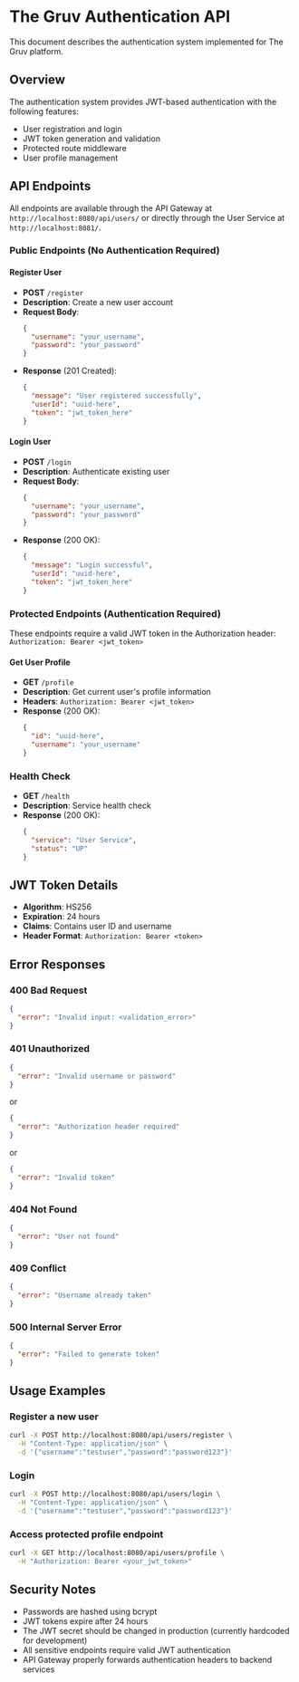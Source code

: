 # The Gruv Authentication API

This document describes the authentication system implemented for The Gruv platform.

## Overview

The authentication system provides JWT-based authentication with the following features:
- User registration and login
- JWT token generation and validation 
- Protected route middleware
- User profile management

## API Endpoints

All endpoints are available through the API Gateway at `http://localhost:8080/api/users/` or directly through the User Service at `http://localhost:8081/`.

### Public Endpoints (No Authentication Required)

#### Register User
- **POST** `/register`
- **Description**: Create a new user account
- **Request Body**:
  ```json
  {
    "username": "your_username",
    "password": "your_password"
  }
  ```
- **Response** (201 Created):
  ```json
  {
    "message": "User registered successfully",
    "userId": "uuid-here",
    "token": "jwt_token_here"
  }
  ```

#### Login User  
- **POST** `/login`
- **Description**: Authenticate existing user
- **Request Body**:
  ```json
  {
    "username": "your_username", 
    "password": "your_password"
  }
  ```
- **Response** (200 OK):
  ```json
  {
    "message": "Login successful",
    "userId": "uuid-here", 
    "token": "jwt_token_here"
  }
  ```

### Protected Endpoints (Authentication Required)

These endpoints require a valid JWT token in the Authorization header:
`Authorization: Bearer <jwt_token>`

#### Get User Profile
- **GET** `/profile`
- **Description**: Get current user's profile information
- **Headers**: `Authorization: Bearer <jwt_token>`
- **Response** (200 OK):
  ```json
  {
    "id": "uuid-here",
    "username": "your_username"
  }
  ```

### Health Check
- **GET** `/health`
- **Description**: Service health check
- **Response** (200 OK):
  ```json
  {
    "service": "User Service",
    "status": "UP"
  }
  ```

## JWT Token Details

- **Algorithm**: HS256
- **Expiration**: 24 hours
- **Claims**: Contains user ID and username
- **Header Format**: `Authorization: Bearer <token>`

## Error Responses

### 400 Bad Request
```json
{
  "error": "Invalid input: <validation_error>"
}
```

### 401 Unauthorized
```json
{
  "error": "Invalid username or password"
}
```
or
```json
{
  "error": "Authorization header required"
}
```
or
```json
{
  "error": "Invalid token"
}
```

### 404 Not Found
```json
{
  "error": "User not found"
}
```

### 409 Conflict
```json
{
  "error": "Username already taken"
}
```

### 500 Internal Server Error
```json
{
  "error": "Failed to generate token"
}
```

## Usage Examples

### Register a new user
```bash
curl -X POST http://localhost:8080/api/users/register \
  -H "Content-Type: application/json" \
  -d '{"username":"testuser","password":"password123"}'
```

### Login
```bash
curl -X POST http://localhost:8080/api/users/login \
  -H "Content-Type: application/json" \
  -d '{"username":"testuser","password":"password123"}'
```

### Access protected profile endpoint
```bash
curl -X GET http://localhost:8080/api/users/profile \
  -H "Authorization: Bearer <your_jwt_token>"
```

## Security Notes

- Passwords are hashed using bcrypt
- JWT tokens expire after 24 hours
- The JWT secret should be changed in production (currently hardcoded for development)
- All sensitive endpoints require valid JWT authentication
- API Gateway properly forwards authentication headers to backend services